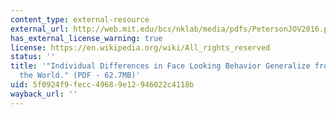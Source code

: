 ```yaml
---
content_type: external-resource
external_url: http://web.mit.edu/bcs/nklab/media/pdfs/PetersonJOV2016.pdf
has_external_license_warning: true
license: https://en.wikipedia.org/wiki/All_rights_reserved
status: ''
title: '"Individual Differences in Face Looking Behavior Generalize from the Lab to
  the World." (PDF - 62.7MB)'
uid: 5f0924f9-fecc-4968-9e12-946022c4118b
wayback_url: ''
---
```

